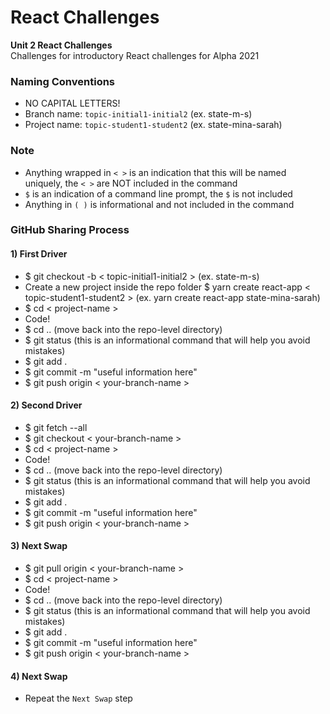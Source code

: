 # React Challenges
**Unit 2 React Challenges**  
Challenges for introductory React challenges for Alpha 2021

### Naming Conventions
- NO CAPITAL LETTERS!
- Branch name: `topic-initial1-initial2` (ex. state-m-s)
- Project name: `topic-student1-student2` (ex. state-mina-sarah)

### Note
- Anything wrapped in `< >` is an indication that this will be named uniquely, the `< >` are NOT included in the command
- `$` is an indication of a command line prompt, the `$` is not included
- Anything in `( )` is informational and not included in the command

### GitHub Sharing Process

#### 1) First Driver
- $ git checkout -b < topic-initial1-initial2 > (ex. state-m-s)
- Create a new project inside the repo folder $ yarn create react-app < topic-student1-student2 > (ex. yarn create react-app state-mina-sarah)
- $ cd < project-name >
- Code!
- $ cd .. (move back into the repo-level directory)
- $ git status (this is an informational command that will help you avoid mistakes)
- $ git add .
- $ git commit -m "useful information here"
- $ git push origin < your-branch-name >

#### 2) Second Driver
- $ git fetch --all
- $ git checkout < your-branch-name >
- $ cd < project-name >
- Code!
- $ cd .. (move back into the repo-level directory)
- $ git status (this is an informational command that will help you avoid mistakes)
- $ git add .
- $ git commit -m "useful information here"
- $ git push origin < your-branch-name >

#### 3) Next Swap
- $ git pull origin < your-branch-name >
- $ cd < project-name >
- Code!
- $ cd .. (move back into the repo-level directory)
- $ git status (this is an informational command that will help you avoid mistakes)
- $ git add .
- $ git commit -m "useful information here"
- $ git push origin < your-branch-name >


#### 4) Next Swap
- Repeat the `Next Swap` step
